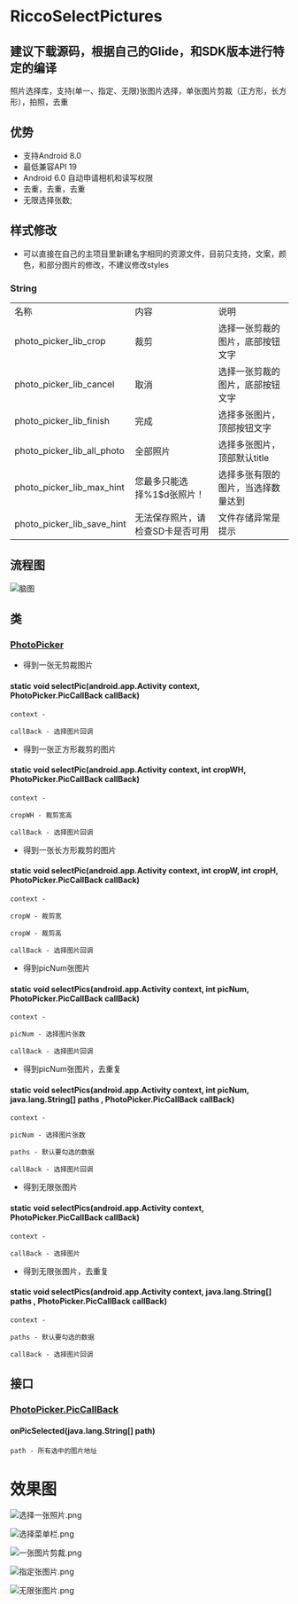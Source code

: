 # RiccoSelectPictures

## 建议下载源码，根据自己的Glide，和SDK版本进行特定的编译

照片选择库，支持(单一、指定、无限)张图片选择，单张图片剪裁（正方形，长方形），拍照，去重

## 优势
* 支持Android 8.0
* 最低兼容API 19
* Android 6.0 自动申请相机和读写权限
* 去重，去重，去重
* 无限选择张数;

## 样式修改
* 可以直接在自己的主项目里新建名字相同的资源文件，目前只支持，文案，颜色，和部分图片的修改，不建议修改styles

### String
<table>
    <tr>
        <td>名称</td>
        <td>内容</td>
        <td>说明</td>
    </tr>
    <tr>
        <td>photo_picker_lib_crop</td>
        <td>裁剪</td>
        <td>选择一张剪裁的图片，底部按钮文字</td>
    </tr>
    <tr>
        <td>photo_picker_lib_cancel</td>
        <td>取消</td>
        <td>选择一张剪裁的图片，底部按钮文字</td>
    </tr>
    <tr>
        <td>photo_picker_lib_finish</td>
        <td>完成</td>
        <td>选择多张图片，顶部按钮文字</td>
    </tr>
    <tr>
        <td>photo_picker_lib_all_photo</td>
        <td>全部照片</td>
        <td>选择多张图片，顶部默认title</td>
    </tr>
    <tr>
        <td>photo_picker_lib_max_hint</td>
        <td>您最多只能选择%1$d张照片！</td>
        <td>选择多张有限的图片，当选择数量达到</td>
    </tr>
    <tr>
        <td>photo_picker_lib_save_hint</td>
        <td>无法保存照片，请检查SD卡是否可用</td>
        <td>文件存储异常是提示</td>
    </tr>
</table>

## 流程图

![脑图](http://upload-images.jianshu.io/upload_images/4325663-72aa1f8e04ba56a6.png?imageMogr2/auto-orient/strip%7CimageView2/2/w/1240 "脑图")

## 类

### [PhotoPicker](https://github.com/feng19960223/RiccoSelectPictures/blob/master/riccoPhoto/src/main/java/lib/ricco/photo/PhotoPicker.java "class")

* 得到一张无剪裁图片

#### static void	selectPic(android.app.Activity context, PhotoPicker.PicCallBack callBack)

    context -

    callBack - 选择图片回调

* 得到一张正方形裁剪的图片

#### static void	selectPic(android.app.Activity context, int cropWH, PhotoPicker.PicCallBack callBack)

    context -

    cropWH - 裁剪宽高

    callBack - 选择图片回调

* 得到一张长方形裁剪的图片

#### static void	selectPic(android.app.Activity context, int cropW, int cropH, PhotoPicker.PicCallBack callBack)

    context -

    cropW - 裁剪宽

    cropW - 裁剪高

    callBack - 选择图片回调

* 得到picNum张图片

#### static void	selectPics(android.app.Activity context, int picNum, PhotoPicker.PicCallBack callBack)

    context -

    picNum - 选择图片张数

    callBack - 选择图片回调

* 得到picNum张图片，去重复

#### static void	selectPics(android.app.Activity context, int picNum, java.lang.String[] paths , PhotoPicker.PicCallBack callBack)

    context -

    picNum - 选择图片张数

    paths - 默认要勾选的数据

    callBack - 选择图片回调

* 得到无限张图片

#### static void	selectPics(android.app.Activity context, PhotoPicker.PicCallBack callBack)

    context -

    callBack - 选择图片

* 得到无限张图片，去重复

#### static void	selectPics(android.app.Activity context, java.lang.String[] paths , PhotoPicker.PicCallBack callBack)

    context -

    paths - 默认要勾选的数据

    callBack - 选择图片回调


## 接口

### [PhotoPicker.PicCallBack](https://github.com/feng19960223/RiccoSelectPictures/blob/master/riccoPhoto/src/main/java/lib/ricco/photo/PhotoPicker.java "interface")

#### onPicSelected(java.lang.String[] path)

    path - 所有选中的图片地址

# 效果图

![选择一张照片.png](http://upload-images.jianshu.io/upload_images/4325663-9fd8416f6e7243c9.png?imageMogr2/auto-orient/strip%7CimageView2/2/w/310 "选择一张照片")

![选择菜单栏.png](http://upload-images.jianshu.io/upload_images/4325663-ede39c9daabb68de.png?imageMogr2/auto-orient/strip%7CimageView2/2/w/310 "选择菜单栏")

![一张图片剪裁.png](http://upload-images.jianshu.io/upload_images/4325663-46612e4df14dd0fc.png?imageMogr2/auto-orient/strip%7CimageView2/2/w/310 "一张图片剪裁")

![指定张图片.png](http://upload-images.jianshu.io/upload_images/4325663-9b0c3d0b71f07a1d.png?imageMogr2/auto-orient/strip%7CimageView2/2/w/310 "指定张图片")

![无限张图片.png](http://upload-images.jianshu.io/upload_images/4325663-5c3be6e76b6ae9e3.png?imageMogr2/auto-orient/strip%7CimageView2/2/w/310 "无限张图片")
